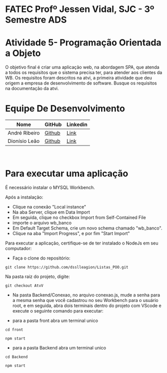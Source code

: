 # FATEC Profº Jessen Vidal, SJC - 3º Semestre ADS

# Atividade 5- Programação Orientada a Objeto

O objetivo final é criar uma aplicação web, na abordagem SPA, que atenda a todos os requisitos que o sistema precisa ter, para atender aos clientes da WB. Os requisitos foram descritos na atvi, a primeira atividade que deu origem a empresa de desenvolvimento de software. Busque os requisitos na documentação da atvi.


# Equipe De Desenvolvimento 

Nome            | GitHub                                                       | Linkedin |
 |-----------------|--------------------------------------------------------------|----------|
| André Ribeiro   | <a href="https://github.com/New-Tomorrow" target="_blank">Github</a> | <a href="https://www.linkedin.com/in/andre-ramos-ribeiro-320621226/" target="_blank">Link</a>| |
| Dionísio Leão   | <a href="https://github.com/dsslleagion" target="_blank">Github</a> | <a href="https://www.linkedin.com/in/dionisio-samuel-dos-santos-le%C3%A3o-616848226/" target="_blank">Link</a>|
<br>

# Para executar uma aplicação

É necessário instalar o MYSQL Workbench.

Após a instalação:

- Clique na conexão "Local instance"
- Na aba Server, clique em Data Import
- Em seguida, clique no checkbox Import from Self-Contained File
- importe o arquivo wb_banco
- Em Default Target Schema, crie um novo schema chamado "wb_banco".
- Clique na aba "Import Progress", e por fim "Start Import"

Para executar a aplicação, certifique-se de ter instalado o NodeJs em seu computador:

 - Faça o clone do repositório:
 ```
git clone https://github.com/dsslleagion/Listas_POO.git
```
Na pasta raiz do projeto, digite:
```
git checkout AtvV
```
- Na pasta Backend/Conexao, no arquivo conexao.js, mude a senha para a mesma senha que você cadastrou no seu Workbench para o usuário root, e em seguida, abra dois terminais dentro do projeto com VScode e execute o seguinte comando para executar:

- para a pasta front abra um terminal unico
```
cd front
```
```
npm start
```

- para a pasta Backend abra um terminal unico
```
cd Backend
```
```
npm start
```
